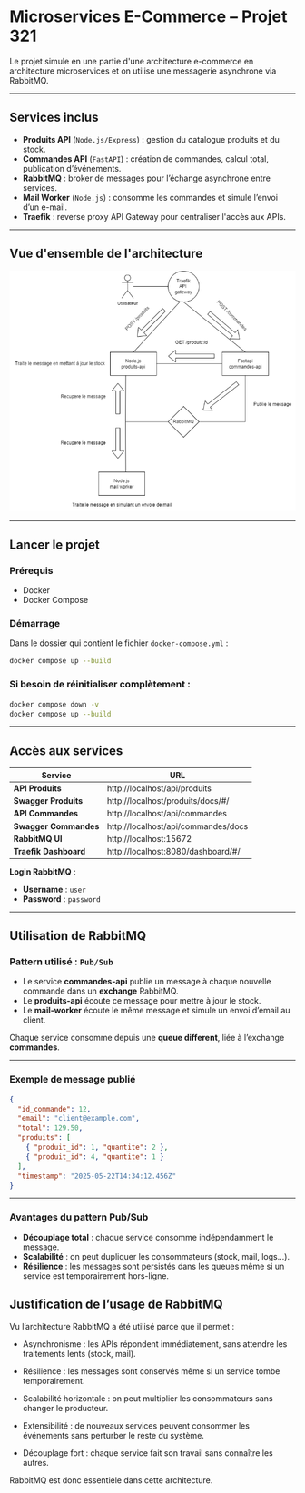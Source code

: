 # Microservices E-Commerce – Projet 321

Le projet simule en  une partie d'une architecture e-commerce en architecture microservices et on utilise une messagerie asynchrone via RabbitMQ.

---

## Services inclus
- **Produits API** (`Node.js/Express`) : gestion du catalogue produits et du stock.
- **Commandes API** (`FastAPI`) : création de commandes, calcul total, publication d’événements.
- **RabbitMQ** : broker de messages pour l’échange asynchrone entre services.
- **Mail Worker** (`Node.js`) : consomme les commandes et simule l’envoi d’un e-mail.
- **Traefik** : reverse proxy API Gateway pour centraliser l'accès aux APIs.

---

## Vue d'ensemble de l'architecture

![Schéma de l’architecture](./321-ecomerce.png)

---

## Lancer le projet

### Prérequis

- Docker
- Docker Compose

### Démarrage

Dans le dossier qui contient le fichier `docker-compose.yml` :

```bash
docker compose up --build
```

### Si besoin de réinitialiser complètement :

```bash
docker compose down -v
docker compose up --build
```

---

## Accès aux services

| Service              | URL                                   |
|----------------------|----------------------------------------|
| **API Produits**     | http://localhost/api/produits          |
| **Swagger Produits** | http://localhost/produits/docs/#/      |
| **API Commandes**    | http://localhost/api/commandes         |
| **Swagger Commandes**| http://localhost/api/commandes/docs    |
| **RabbitMQ UI**      | http://localhost:15672                 |
| **Traefik Dashboard**| http://localhost:8080/dashboard/#/     |

**Login RabbitMQ** :
- **Username** : `user`
- **Password** : `password`

---

## Utilisation de RabbitMQ

### Pattern utilisé : `Pub/Sub`

- Le service **commandes-api** publie un message à chaque nouvelle commande dans un **exchange** RabbitMQ.
- Le **produits-api** écoute ce message pour mettre à jour le stock.
- Le **mail-worker** écoute le même message et simule un envoi d’email au client.

Chaque service consomme depuis une **queue different**, liée à l’exchange **commandes**.

---

### Exemple de message publié

```json
{
  "id_commande": 12,
  "email": "client@example.com",
  "total": 129.50,
  "produits": [
    { "produit_id": 1, "quantite": 2 },
    { "produit_id": 4, "quantite": 1 }
  ],
  "timestamp": "2025-05-22T14:34:12.456Z"
}
```

---

### Avantages du pattern Pub/Sub

- **Découplage total** : chaque service consomme indépendamment le message.
- **Scalabilité** : on peut dupliquer les consommateurs (stock, mail, logs...).
- **Résilience** : les messages sont persistés dans les queues même si un service est temporairement hors-ligne.

## Justification de l’usage de RabbitMQ

Vu l’architecture RabbitMQ a été utilisé parce que il permet :

 - Asynchronisme : les APIs répondent immédiatement, sans attendre les traitements lents (stock, mail).

 - Résilience : les messages sont conservés même si un service tombe temporairement.

 - Scalabilité horizontale : on peut multiplier les consommateurs sans changer le producteur.

 - Extensibilité : de nouveaux services peuvent consommer les événements sans perturber le reste du système.

 - Découplage fort : chaque service fait son travail sans connaître les autres.

RabbitMQ est donc essentiele dans cette architecture.



